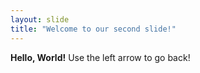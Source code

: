 ```yaml
---
layout: slide
title: "Welcome to our second slide!"
---
```

**Hello, World!**
Use the left arrow to go back!
